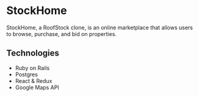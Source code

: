 # StockHome

StockHome, a RoofStock clone, is an online marketplace that allows users to browse, purchase, and bid on properties.

## Technologies

* Ruby on Rails
* Postgres
* React & Redux
* Google Maps API

